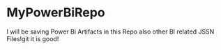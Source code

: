# MyPowerBiRepo
I will be saving Power Bi Artifacts in this Repo also other BI related JSSN Files!git
it is good!